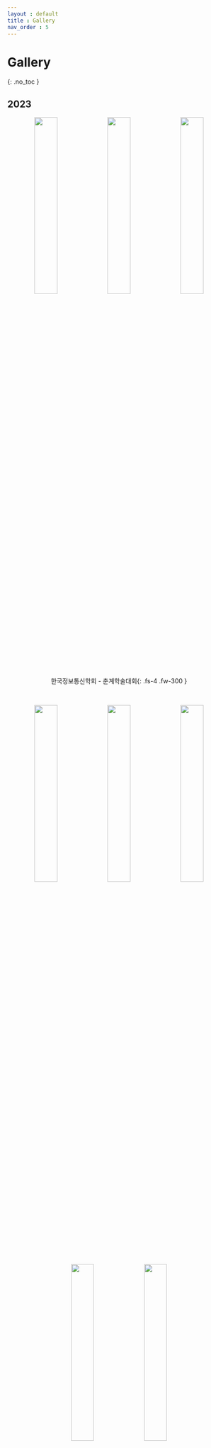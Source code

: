 ```yaml
---
layout : default
title : Gallery
nav_order : 5
---
```


# Gallery
{: .no_toc }

## 2023
<p align="center">
  <img src="https://github.com/sungshincrypto/sungshincrypto.github.io/assets/143777085/ad32f81a-b8fd-40aa-bbf7-eb22d73de325" align="center" width="32%">
  <img src="https://github.com/sungshincrypto/sungshincrypto.github.io/assets/143777085/a2ce9094-5153-4d4c-b71d-87b96122c5b7" align="center" width="32%">
  <img src="https://github.com/sungshincrypto/sungshincrypto.github.io/assets/143777085/b37d85e3-bc26-4344-81ad-7ce29dac5d30" align="center" width="32%">
  <figcaption align="center">한국정보통신학회 - 춘계학술대회{: .fs-4 .fw-300 }</figcaption>
</p>
<br>

<p align="center">
  <img src="https://github.com/sungshincrypto/sungshincrypto.github.io/assets/143777085/d9ba2163-c78d-4012-9048-d5792e768333" align="center" width="32%">
  <img src="https://github.com/sungshincrypto/sungshincrypto.github.io/assets/143777085/887b0f1b-906d-4636-b999-dd3837757e24" align="center" width="32%">
  <img src="https://github.com/sungshincrypto/sungshincrypto.github.io/assets/143777085/fe3b5a57-1b23-4862-afec-ba1309003de4" align="center" width="32%">
</p>
<p align="center">
  <img src="https://github.com/sungshincrypto/sungshincrypto.github.io/assets/143777085/0f7128c5-8564-4f43-949f-b2e7ed40e326" align="center" width="32%">
  <img src="https://github.com/sungshincrypto/sungshincrypto.github.io/assets/143777085/4257905f-6279-491a-afcc-d0a5db8d30ce" align="center" width="32%">
</p>
<p align="center">
  <img src="https://github.com/sungshincrypto/sungshincrypto.github.io/assets/143777085/0b587b3a-5880-46d4-861a-d6e775377ee9" align="center" width="32%">
  <img src="https://github.com/sungshincrypto/sungshincrypto.github.io/assets/143777085/a9be9ef8-6002-4f67-8a1a-4e2127fc5e7a" align="center" width="32%">
  <img src="https://github.com/sungshincrypto/sungshincrypto.github.io/assets/143777085/4de0dc0f-3ccf-46c6-8540-e29fcf678bc4" align="center" width="32%">
  <figcaption align="center">IWSEC 2023{: .fs-4 .fw-300 }</figcaption>
</p>
<br>
